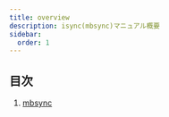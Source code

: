 ```yaml
---
title: overview
description: isync(mbsync)マニュアル概要
sidebar:
  order: 1
---
```


## 目次

1. [mbsync](/isync/mbsync/)
